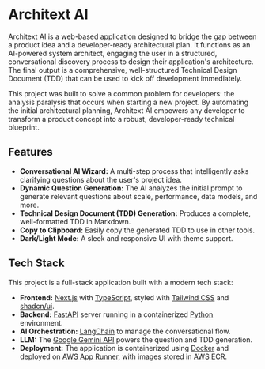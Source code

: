 # Architext AI

Architext AI is a web-based application designed to bridge the gap between a product idea and a developer-ready architectural plan. It functions as an AI-powered system architect, engaging the user in a structured, conversational discovery process to design their application's architecture. The final output is a comprehensive, well-structured Technical Design Document (TDD) that can be used to kick off development immediately.

This project was built to solve a common problem for developers: the analysis paralysis that occurs when starting a new project. By automating the initial architectural planning, Architext AI empowers any developer to transform a product concept into a robust, developer-ready technical blueprint.

## Features

-   **Conversational AI Wizard:** A multi-step process that intelligently asks clarifying questions about the user's project idea.
-   **Dynamic Question Generation:** The AI analyzes the initial prompt to generate relevant questions about scale, performance, data models, and more.
-   **Technical Design Document (TDD) Generation:** Produces a complete, well-formatted TDD in Markdown.
-   **Copy to Clipboard:** Easily copy the generated TDD to use in other tools.
-   **Dark/Light Mode:** A sleek and responsive UI with theme support.

## Tech Stack

This project is a full-stack application built with a modern tech stack:

-   **Frontend:** [Next.js](https://nextjs.org/) with [TypeScript](https://www.typescriptlang.org/), styled with [Tailwind CSS](https://tailwindcss.com/) and [shadcn/ui](https://ui.shadcn.com/).
-   **Backend:** [FastAPI](https://fastapi.tiangolo.com/) server running in a containerized [Python](https://www.python.org/) environment.
-   **AI Orchestration:** [LangChain](https://www.langchain.com/) to manage the conversational flow.
-   **LLM:** The [Google Gemini API](https://ai.google.dev/docs) powers the question and TDD generation.
-   **Deployment:** The application is containerized using [Docker](https://www.docker.com/) and deployed on [AWS App Runner](https://aws.amazon.com/app-runner/), with images stored in [AWS ECR](https://aws.amazon.com/ecr/).
